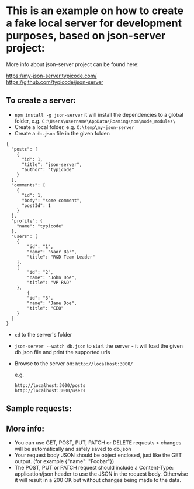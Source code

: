 # This is an example on how to create a fake local server for development purposes, based on json-server project: 
More info about  json-server project can be found here:

https://my-json-server.typicode.com/</BR>
https://github.com/typicode/json-server

## To create a server: 
- `npm install -g json-server` 
	it will install the dependencies to a global folder, 
	e.g.
	`C:\Users\username\AppData\Roaming\npm\node_modules\`
- Create a local folder, e.g. `C:\temp\my-json-server`
- Create a `db.json` file in the given folder:
```
{
  "posts": [
    {
      "id": 1,
      "title": "json-server",
      "author": "typicode"
    }
  ],
  "comments": [
    {
      "id": 1,
      "body": "some comment",
      "postId": 1
    }
  ],
  "profile": {
    "name": "typicode"
  },
  "users": [
	{
		"id": "1",
		"name": "Naor Bar",
		"title": "R&D Team Leader"
	},
	{
		"id": "2",
		"name": "John Doe",
		"title": "VP R&D"
	},
		{
		"id": "3",
		"name": "Jane Doe",
		"title": "CEO"
	}
  ]
}
```	
	
- `cd` to the server's folder
- `json-server --watch db.json` to start the server - it will load the given db.json file and print the supported urls
- Browse to the server on: `http://localhost:3000/`	
	
	e.g.
	```
	http://localhost:3000/posts
	http://localhost:3000/users
	```

## Sample requests:

	
## More info:	
- You can use GET, POST, PUT, PATCH or DELETE requests > changes will be automatically and safely saved to db.json
- Your request body JSON should be object enclosed, just like the GET output. (for example {"name": "Foobar"})
- The POST, PUT or PATCH request should include a Content-Type: application/json header to use the JSON in the request body. 
  Otherwise it will result in a 200 OK but without changes being made to the data.	
